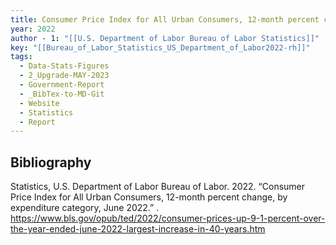 ```yaml
---
title: Consumer Price Index for All Urban Consumers, 12-month percent change, by expenditure category, June 2022
year: 2022
author - 1: "[[U.S. Department of Labor Bureau of Labor Statistics]]"
key: "[[Bureau_of_Labor_Statistics_US_Department_of_Labor2022-rh]]"
tags:
  - Data-Stats-Figures
  - 2_Upgrade-MAY-2023
  - Government-Report
  - _BibTex-to-MD-Git
  - Website
  - Statistics
  - Report
---
```


## Bibliography
Statistics, U.S. Department of Labor Bureau of Labor. 2022. “Consumer Price Index for All Urban Consumers, 12-month percent change, by expenditure category, June 2022.” . https://www.bls.gov/opub/ted/2022/consumer-prices-up-9-1-percent-over-the-year-ended-june-2022-largest-increase-in-40-years.htm
